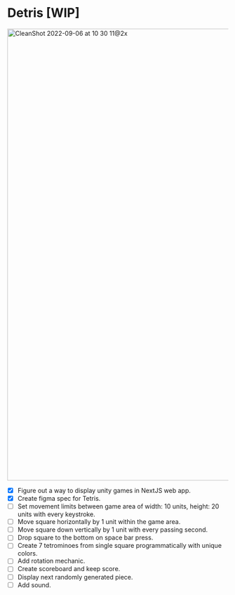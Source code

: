 # Detris [WIP]

<img width="1028" alt="CleanShot 2022-09-06 at 10 30 11@2x" src="https://user-images.githubusercontent.com/8043780/188701515-ef724c23-b0da-4367-870d-a8771a466a59.png">

- [x] Figure out a way to display unity games in NextJS web app.
- [x] Create figma spec for Tetris.
- [ ] Set movement limits between game area of width: 10 units, height: 20 units with every keystroke.
- [ ] Move square horizontally by 1 unit within the game area.
- [ ] Move square down vertically by 1 unit with every passing second.
- [ ] Drop square to the bottom on space bar press.
- [ ] Create 7 tetrominoes from single square programmatically with unique colors.
- [ ] Add rotation mechanic.
- [ ] Create scoreboard and keep score.
- [ ] Display next randomly generated piece.
- [ ] Add sound.
